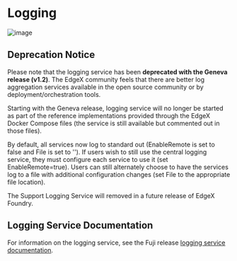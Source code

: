 # Logging

![image](EdgeX_SupportingServicesLogging.png)

## Deprecation Notice

Please note that the logging service has been **deprecated with the Geneva release (v1.2)**.  The EdgeX community feels that there are better log aggregation services available in the open source community or by deployment/orchestration tools.

Starting with the Geneva release, logging service will no longer be started as part of the reference implementations provided through the EdgeX Docker Compose files (the service is still available but commented out in those files).

By default, all services now log to standard out (EnableRemote is set to false and File is set to '').  If users wish to still use the central logging service, they must configure each service to use it (set EnableRemote=true).  Users can still alternately choose to have the services log to a file with additional configuration changes (set File to the appropriate file location).

The Support Logging Service will removed in a future release of EdgeX Foundry.

## Logging Service Documentation

For information on the logging service, see the Fuji release [logging service documentation](https://fuji-docs.edgexfoundry.org/Ch-Logging.html).